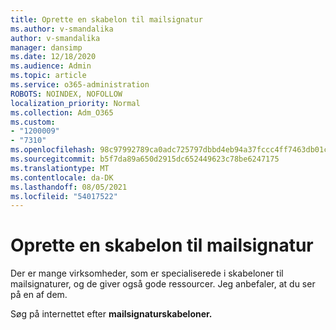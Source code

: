 ```yaml
---
title: Oprette en skabelon til mailsignatur
ms.author: v-smandalika
author: v-smandalika
manager: dansimp
ms.date: 12/18/2020
ms.audience: Admin
ms.topic: article
ms.service: o365-administration
ROBOTS: NOINDEX, NOFOLLOW
localization_priority: Normal
ms.collection: Adm_O365
ms.custom:
- "1200009"
- "7310"
ms.openlocfilehash: 98c97992789ca0adc725797dbbd4eb94a37fccc4ff7463db01cf4f28e5106174
ms.sourcegitcommit: b5f7da89a650d2915dc652449623c78be6247175
ms.translationtype: MT
ms.contentlocale: da-DK
ms.lasthandoff: 08/05/2021
ms.locfileid: "54017522"
---
```

# <a name="create-an-email-signature-template"></a>Oprette en skabelon til mailsignatur

Der er mange virksomheder, som er specialiserede i skabeloner til mailsignaturer, og de giver også gode ressourcer. Jeg anbefaler, at du ser på en af dem.

Søg på internettet efter **mailsignaturskabeloner.**